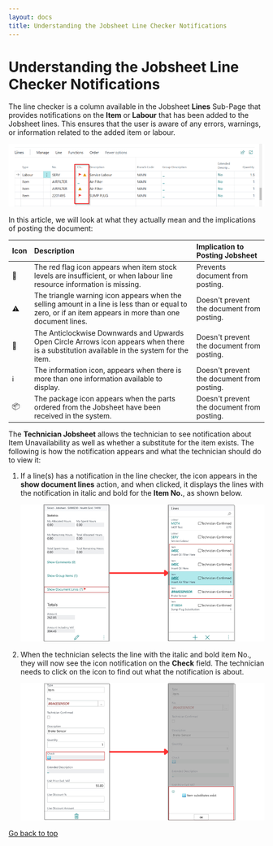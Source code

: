 ```yaml
---
layout: docs
title: Understanding the Jobsheet Line Checker Notifications
---
```


<a name="top"></a>

# Understanding the Jobsheet Line Checker Notifications
The line checker is a column available in the Jobsheet **Lines** Sub-Page that provides notifications on the **Item** or **Labour** that has been added to the Jobsheet lines. This ensures that the user is aware of any errors, warnings, or information related to the added item or labour. 

   ![](media/garagehive-line-checker.png)

In this article, we will look at what they actually mean and the implications of posting the document:

   | Icon | Description                                                                                                                                               | Implication to Posting Jobsheet            |
   | :--- | :-------------------------------------------------------------------------------------------------------------------------------------------------------- | :----------------------------------------- |
   | 🚩    | The red flag icon appears when item stock levels are insufficient, or when labour line resource information is missing.                                   | Prevents document from posting.            |
   | ⚠️    | The triangle warning icon appears when the selling amount in a line is less than or equal to zero, or if an item appears in more than one document lines. | Doesn't prevent the document from posting. |
   | 🔁    | The Anticlockwise Downwards and Upwards Open Circle Arrows icon appears when there is a substitution available in the system for the item.                | Doesn't prevent the document from posting. |
   | ℹ️    | The information icon, appears when there is more than one information available to display.                                                               | Doesn't prevent the document from posting. |
   | 📦    | The package icon appears when the parts ordered from the Jobsheet have been received in the system.                                                       | Doesn't prevent the document from posting. |

The **Technician Jobsheet** allows the technician to see notification about Item Unavailability as well as whether a substitute for the item exists. The following is how the notification appears and what the technician should do to view it:
1. If a line(s) has a notification in the line checker, the icon appears in the **show document lines** action, and when clicked, it displays the lines with the notification in italic and bold for the **Item No.**, as shown below.

   ![](media/garagehive-line-checker-technician1.png)

2. When the technician selects the line with the italic and bold item No., they will now see the icon notification on the **Check** field. The technician needs to click on the icon to find out what the notification is about.

   ![](media/garagehive-line-checker-technician2.png)


[Go back to top](#top)
